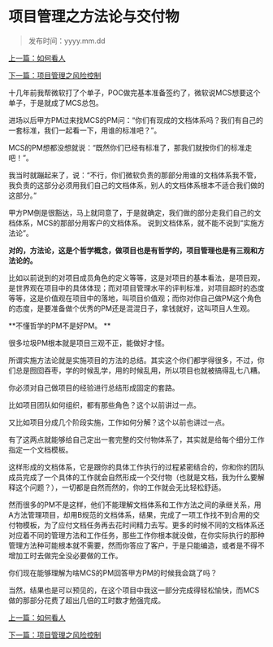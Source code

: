 # 项目管理之方法论与交付物
>
>发布时间：yyyy.mm.dd

[上一篇：如何看人](/work/article12)

[下一篇：项目管理之风险控制](/work/article14)

十几年前我帮微软打了个单子，POC做完基本准备签约了，微软说MCS想要这个单子，于是就成了MCS总包。 

进场以后甲方PM过来找MCS的PM问：“你们有现成的文档体系吗？我们有自己的一套标准，我们一起看一下，用谁的标准吧？”。 

MCS的PM想都没想就说：“既然你们已经有标准了，那我们就按你们的标准走吧！”。 

我当时就蹦起来了，说：“不行，你们微软负责的那部分用谁的文档体系我不管，我负责的这部分必须用我们自己的文档体系，别人的文档体系根本不适合我们做的这部分。” 

甲方PM倒是很豁达，马上就同意了，于是就确定，我们做的部分走我们自己的文档体系，MCS的那部分用客户的文档体系。 说到文档体系，就不能不说到“实施方法论”。 

**对的，方法论，这是个哲学概念，做项目也是有哲学的，项目管理也是有三观和方法论的。**

比如以前说到的对项目成员角色的定义等等，这是对项目的基本看法，是项目观，是世界观在项目中的具体体现；而对项目管理水平的评判标准，对项目超时的态度等等，这是价值观在项目中的落地，叫项目价值观；而你对你自己做PM这个角色的态度，是要准备做个优秀的PM还是混混日子，拿钱就好，这叫项目人生观。 

**不懂哲学的PM不是好PM。 **

很多垃圾PM根本就是项目三观不正，能做好才怪。 

所谓实施方法论就是实施项目的方法的总结。其实这个你们都学得很多，不过，你们总是囫囵吞枣，学的时候乱学，用的时候乱用，所以项目也就被搞得乱七八糟。 

你必须对自己做项目的经验进行总结形成固定的套路。 

比如项目团队如何组织，都有那些角色？这个以前讲过一点。 

又比如项目分成几个阶段实施，工作如何分解？这个以前也讲过一点。 

有了这两点就能够给自己定出一套完整的交付物体系了，其实就是给每个细分工作指定一个文档模板。 

这样形成的文档体系，它是跟你的具体工作执行的过程紧密结合的，你和你的团队成员完成了一个具体的工作就会自然形成一个交付物（也就是文档，我为什么要解释这个问题？），一切都是自然而然的，你的工作就会无比轻松舒适。 

然而很多的PM不是这样，他们不能理解文档体系和工作方法之间的承继关系，用A方法管理项目，却用B规范的文档体系，结果，完成了一项工作找不到合用的交付物模板，为了应付文档任务再去花时间精力去写。更多的时候不同的文档体系还对应着不同的管理方法和工作任务，那些工作你根本就没做，在你实际执行的那种管理方法种可能根本就不需要，然而你答应了客户，于是只能编造，或者是不得不增加工时去做完全没必要做的工作。 

你们现在能够理解为啥MCS的PM回答甲方PM的时候我会跳了吗？

当然，结果也是可以预见的，在这个项目中我这一部分完成得轻松愉快，而MCS做的那部分花费了超出几倍的工时数才勉强完成。

[上一篇：如何看人](/work/article12)

[下一篇：项目管理之风险控制](/work/article14)
















​     











